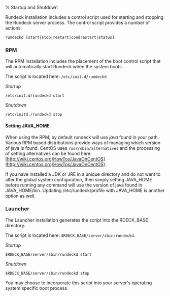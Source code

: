 % Startup and Shutdown

Rundeck installation includes a control script used for starting and
stopping the Rundeck server process.
The control script provides a number of actions:


    rundeckd [start|stop|restart|condrestart|status]

### RPM

The RPM installation includes the placement of the boot control script
that will automatically start Rundeck when the system boots.

The script is located here: `/etc/init.d/rundeckd` 

*Startup*

~~~~~~~~~~~~~~~~~~~~~~~~~~~~~~~~~~~~~~~~~~~~~~~~~ {.bash}
/etc/init.d/rundeckd start
~~~~~~~~~~~~~~~~~~~~~~~~~~~~~~~~~~~~~~~~~~~~~~~~~ 

*Shutdown*

~~~~~~~~~~~~~~~~~~~~~~~~~~~~~~~~~~~~~~~~~~~~~~~~~ {.bash}
/etc/initd./rundeckd stop
~~~~~~~~~~~~~~~~~~~~~~~~~~~~~~~~~~~~~~~~~~~~~~~~~ 
    
#### Setting JAVA_HOME

When using the RPM, by default rundeck will use _java_ found in your path.  Various RPM based 
distributions provide ways of managing which version of java is found.  CentOS uses 
`/usr/sbin/alternatives` and the processing of setting alternatives can be found here: 
[http://wiki.centos.org/HowTos/JavaOnCentOS](http://wiki.centos.org/HowTos/JavaOnCentOS).

If you have installed a JDK or JRE in a unique directory and do not want to alter the global system
configuration, then simply setting JAVA_HOME before running any command will use the version of java
found in JAVA_HOME/bin.  Updating /etc/rundeck/profile with JAVA_HOME is another option as 
well.
    
### Launcher

The Launcher installation generates the script into the RDECK_BASE directory.

The script is located here: `$RDECK_BASE/server/sbin/rundeckd`.

*Startup*

~~~~~~~~~~~~~~~~~~~~~~~~~~~~~~~~~~~~~~~~~~~~~~~~~ {.bash}
$RDECK_BASE/server/sbin/rundeckd start
~~~~~~~~~~~~~~~~~~~~~~~~~~~~~~~~~~~~~~~~~~~~~~~~~ 

*Shutdown*

~~~~~~~~~~~~~~~~~~~~~~~~~~~~~~~~~~~~~~~~~~~~~~~~~ {.bash}
$RDECK_BASE/server/sbin/rundeckd stop
~~~~~~~~~~~~~~~~~~~~~~~~~~~~~~~~~~~~~~~~~~~~~~~~~ 

You may choose to incorporate this script into your server's operating
system specific boot process.
